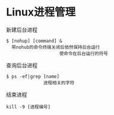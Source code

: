 # Linux进程管理

新建后台进程
```
$ [nohup] [command] &
  带nohub的命令终端关闭后依然保持后台运行
                    使命令在后台运行的符号
```

查询后台进程
```
$ ps -ef|grep [name]
              进程相关的字符
```

结束进程
```
kill -9 [进程编号]
```